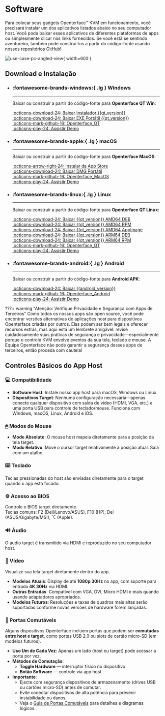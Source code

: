 # Software

Para colocar seus gadgets Openterface™ KVM em funcionamento, você precisará instalar um dos aplicativos listados abaixo no seu computador host. Você pode baixar esses aplicativos de diferentes plataformas de apps ou simplesmente clicar nos links fornecidos. Se você está se sentindo aventureiro, também pode construí-los a partir do código-fonte usando nossos repositórios GitHub!

![use-case-pc-angled-view](https://assets.openterface.com/images/product/use-case-pc-angled-view.webp){ width=600 }

## Download e Instalação

<div class="grid cards" markdown>

- ### :fontawesome-brands-windows:{ .lg } **Windows**

  ***

  Baixar ou construir a partir do código-fonte para **Openterface QT Win**:

  [:octicons-download-24: Baixar Instalador {{qt_version}}](https://github.com/TechxArtisanStudio/Openterface_QT/releases/download/{{qt_version}}/openterfaceQT.windows.amd64.installer.exe) <br>
  [:octicons-download-24: Baixar EXE Portátil {{qt_version}}](https://github.com/TechxArtisanStudio/Openterface_QT/releases/download/{{qt_version}}/openterfaceQT-portable.exe) <br>
  [:octicons-mark-github-16: Openterface_QT](https://github.com/TechxArtisanStudio/Openterface_QT) <br>
  [:octicons-play-24: Assistir Demo](https://youtu.be/ERzpGtRvP2o?si=e9k402f0nxsD8o2j)

- ### :fontawesome-brands-apple:{ .lg } **macOS**

  ***

  Baixar ou construir a partir do código-fonte para **Openterface MacOS**:

  [:octicons-arrow-right-24: Instalar da App Store](/appstore) <br>
  [:octicons-download-24: Baixar DMG Portátil](macos/dmg-installation.md) <br>
  [:octicons-mark-github-16: Openterface_MacOS](https://github.com/TechxArtisanStudio/Openterface_MacOS) <br>
  [:octicons-play-24: Assistir Demo](https://youtu.be/m7OpUem0zqY?si=tclfl0Jl77tmE6_e)

- ### :fontawesome-brands-linux:{ .lg } **Linux**

  ***

  Baixar ou construir a partir do código-fonte para **Openterface QT Linux**:

  [:octicons-download-24: Baixar {{qt_version}} AMD64 DEB](https://github.com/TechxArtisanStudio/Openterface_QT/releases/download/{{qt_version}}/openterfaceQT.linux.amd64.deb) <br>
  [:octicons-download-24: Baixar {{qt_version}} AMD64 RPM](https://github.com/TechxArtisanStudio/Openterface_QT/releases/download/{{qt_version}}/openterfaceQT.linux.amd64.rpm) <br>
  [:octicons-download-24: Baixar {{qt_version}} AMD64 AppImage](https://github.com/TechxArtisanStudio/Openterface_QT/releases/download/{{qt_version}}/openterfaceQT.linux.amd64.AppImage) <br>
  [:octicons-download-24: Baixar {{qt_version}} ARM64 DEB](https://github.com/TechxArtisanStudio/Openterface_QT/releases/download/{{qt_version}}/openterfaceQT.linux.arm64.deb) <br>
  [:octicons-download-24: Baixar {{qt_version}} ARM64 RPM](https://github.com/TechxArtisanStudio/Openterface_QT/releases/download/{{qt_version}}/openterfaceQT.linux.arm64.rpm) <br>
  [:octicons-mark-github-16: Openterface_QT](https://github.com/TechxArtisanStudio/Openterface_QT) <br>
  [:octicons-play-24: Assistir Demo](https://youtu.be/_ScpI6TC0Pk?si=FSg7A2zmST8QbFec)

- ### :fontawesome-brands-android:{ .lg } **Android**

  ***

  Baixar ou construir a partir do código-fonte para **Android APK**:

  [:octicons-download-24: Baixar {{android_version}}](https://github.com/TechxArtisanStudio/Openterface_Android/releases/download/{{android_version}}/OpenterfaceAndroid-release.apk) <br>
  [:octicons-mark-github-16: Openterface_Android](https://github.com/TechxArtisanStudio/Openterface_Android) <br>
  [:octicons-play-24: Assistir Demo](https://x.com/TechxArtisan/status/1825460088922071398)

</div>

???+ warning "Atenção: Verifique Privacidade e Segurança com Apps de Terceiros"
Como todos os nossos apps são open source, você pode encontrar versões alternativas de aplicações host para dispositivos Openterface criadas por outros. Elas podem ser bem legais e oferecer recursos extras, mas aqui está um lembrete amigável: revise cuidadosamente suas práticas de segurança e privacidade—especialmente porque o controle KVM envolve eventos da sua tela, teclado e mouse. A Equipe Openterface não pode garantir a segurança desses apps de terceiros, então proceda com cautela!

## Controles Básicos do App Host

### 💻 Compatibilidade

- **Software Host**: Instale nosso app host para macOS, Windows ou Linux.
- **Dispositivos Target**: Nenhuma configuração necessária—apenas conecte qualquer dispositivo com saída de vídeo (HDMI, VGA, etc.) e uma porta USB para controle de teclado/mouse. Funciona com Windows, macOS, Linux, Android e iOS.

### 🖱 Modos do Mouse

- **Modo Absoluto**: O mouse host mapeia diretamente para a posição da tela target.
- **Modo Relativo**: Move o cursor target relativamente à posição atual. Saia com um atalho.

### ⌨️ Teclado

Teclas pressionadas do host são enviadas diretamente para o target quando o app está focado.

### ⚙️ Acesso ao BIOS

Controle o BIOS target diretamente.  
Teclas comuns: F2 (Dell/Lenovo/ASUS), F10 (HP), Del (ASUS/Gigabyte/MSI), ⌥ (Apple).

### 🔊 Áudio

O áudio target é transmitido via HDMI e reproduzido no seu computador host.

### 🎥 Vídeo

Visualize sua tela target diretamente dentro do app.

- **Modelos Atuais**: Display de até **1080p 30Hz** no app, com suporte para entrada **4K 30Hz** via HDMI.
- **Outras Entradas**: Compatível com VGA, DVI, Micro HDMI e mais quando usando adaptadores apropriados.
- **Modelos Futuros**: Resoluções e taxas de quadros mais altas serão suportadas conforme novas versões de hardware forem lançadas.

### 🔄 Portas Comutáveis

Alguns dispositivos Openterface incluem portas que podem ser **comutadas entre host e target**, como portas USB 2.0 ou slots de cartão micro-SD (em modelos futuros).

- **Uso Um de Cada Vez**: Apenas um lado (host ou target) pode acessar a porta por vez.
- **Métodos de Comutação**:
  - **Toggle Hardware** — interruptor físico no dispositivo
  - **Botão Software** — controle via app host
- **Importante**:
  - Ejecte com segurança dispositivos de armazenamento (drives USB ou cartões micro-SD) antes de comutar.
  - Evite conectar dispositivos de alta potência para prevenir instabilidade ou danos.
  - Veja o [Guia de Portas Comutáveis](/usb-switch) para detalhes e diagramas lógicos.
